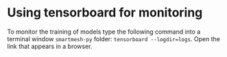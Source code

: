 # Using tensorboard for monitoring
To monitor the training of models type the following command into a terminal window `smartmesh-py` folder:  `tensorboard --logdir=logs`. Open the link that appears in a browser.